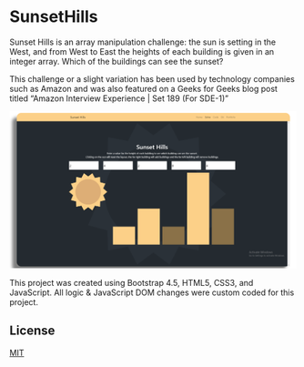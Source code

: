 # SunsetHills

Sunset Hills is an array manipulation challenge: the sun is setting in the West, and from West to East the heights of each
building is given in an integer array. Which of the buildings can see the sunset?

This challenge or a slight variation has been used by technology companies such as Amazon and was also
featured on a Geeks for Geeks blog post titled “Amazon Interview Experience | Set 189 (For SDE-1)”

![Screenshot](/Images/sunset-hills-screenshot.png)

This project was created using Bootstrap 4.5, HTML5, CSS3, and JavaScript.
All logic & JavaScript DOM changes were custom coded for this project.

## License
[MIT](https://choosealicense.com/licenses/mit/)
